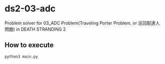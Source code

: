 # ds2-03-adc
Problem solver for 03_ADC Problem(Traveling Porter Problem, or 巡回配達人問題) in DEATH STRANDING 2

## How to execute
```
python3 main.py
```
